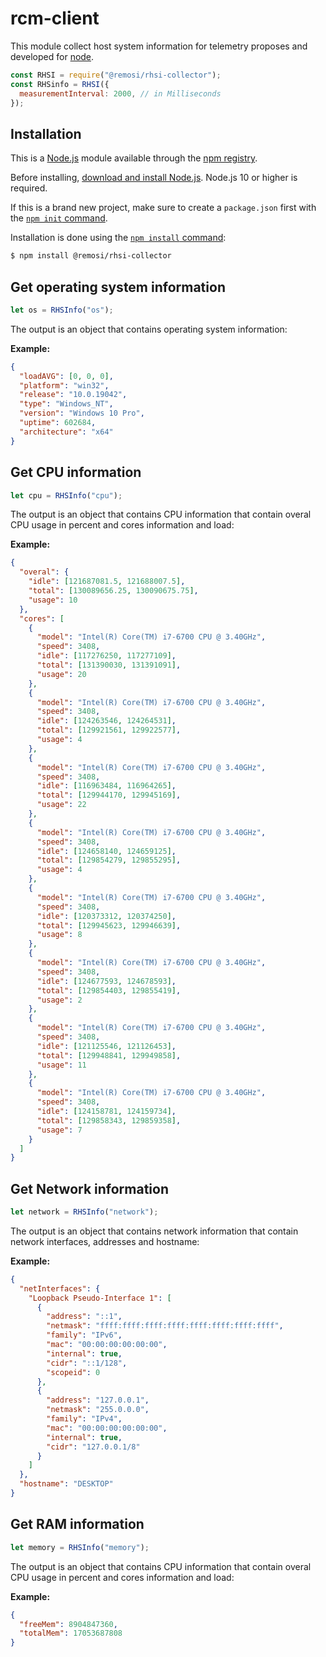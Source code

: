 # rcm-client

This module collect host system information for telemetry proposes and developed for [node](http://nodejs.org).

```js
const RHSI = require("@remosi/rhsi-collector");
const RHSinfo = RHSI({
  measurementInterval: 2000, // in Milliseconds
});
```

## Installation

This is a [Node.js](https://nodejs.org/en/) module available through the
[npm registry](https://www.npmjs.com/).

Before installing, [download and install Node.js](https://nodejs.org/en/download/).
Node.js 10 or higher is required.

If this is a brand new project, make sure to create a `package.json` first with
the [`npm init` command](https://docs.npmjs.com/creating-a-package-json-file).

Installation is done using the
[`npm install` command](https://docs.npmjs.com/getting-started/installing-npm-packages-locally):

```bash
$ npm install @remosi/rhsi-collector
```

## Get operating system information

```js
let os = RHSInfo("os");
```

The output is an object that contains operating system information:

**Example:**

```json
{
  "loadAVG": [0, 0, 0],
  "platform": "win32",
  "release": "10.0.19042",
  "type": "Windows_NT",
  "version": "Windows 10 Pro",
  "uptime": 602684,
  "architecture": "x64"
}
```

## Get CPU information

```js
let cpu = RHSInfo("cpu");
```

The output is an object that contains CPU information that contain overal CPU usage in percent and cores information and load:

**Example:**

```json
{
  "overal": {
    "idle": [121687081.5, 121688007.5],
    "total": [130089656.25, 130090675.75],
    "usage": 10
  },
  "cores": [
    {
      "model": "Intel(R) Core(TM) i7-6700 CPU @ 3.40GHz",
      "speed": 3408,
      "idle": [117276250, 117277109],
      "total": [131390030, 131391091],
      "usage": 20
    },
    {
      "model": "Intel(R) Core(TM) i7-6700 CPU @ 3.40GHz",
      "speed": 3408,
      "idle": [124263546, 124264531],
      "total": [129921561, 129922577],
      "usage": 4
    },
    {
      "model": "Intel(R) Core(TM) i7-6700 CPU @ 3.40GHz",
      "speed": 3408,
      "idle": [116963484, 116964265],
      "total": [129944170, 129945169],
      "usage": 22
    },
    {
      "model": "Intel(R) Core(TM) i7-6700 CPU @ 3.40GHz",
      "speed": 3408,
      "idle": [124658140, 124659125],
      "total": [129854279, 129855295],
      "usage": 4
    },
    {
      "model": "Intel(R) Core(TM) i7-6700 CPU @ 3.40GHz",
      "speed": 3408,
      "idle": [120373312, 120374250],
      "total": [129945623, 129946639],
      "usage": 8
    },
    {
      "model": "Intel(R) Core(TM) i7-6700 CPU @ 3.40GHz",
      "speed": 3408,
      "idle": [124677593, 124678593],
      "total": [129854403, 129855419],
      "usage": 2
    },
    {
      "model": "Intel(R) Core(TM) i7-6700 CPU @ 3.40GHz",
      "speed": 3408,
      "idle": [121125546, 121126453],
      "total": [129948841, 129949858],
      "usage": 11
    },
    {
      "model": "Intel(R) Core(TM) i7-6700 CPU @ 3.40GHz",
      "speed": 3408,
      "idle": [124158781, 124159734],
      "total": [129858343, 129859358],
      "usage": 7
    }
  ]
}
```

## Get Network information

```js
let network = RHSInfo("network");
```

The output is an object that contains network information that contain network interfaces, addresses and hostname:

**Example:**

```json
{
  "netInterfaces": {
    "Loopback Pseudo-Interface 1": [
      {
        "address": "::1",
        "netmask": "ffff:ffff:ffff:ffff:ffff:ffff:ffff:ffff",
        "family": "IPv6",
        "mac": "00:00:00:00:00:00",
        "internal": true,
        "cidr": "::1/128",
        "scopeid": 0
      },
      {
        "address": "127.0.0.1",
        "netmask": "255.0.0.0",
        "family": "IPv4",
        "mac": "00:00:00:00:00:00",
        "internal": true,
        "cidr": "127.0.0.1/8"
      }
    ]
  },
  "hostname": "DESKTOP"
}
```

## Get RAM information

```js
let memory = RHSInfo("memory");
```

The output is an object that contains CPU information that contain overal CPU usage in percent and cores information and load:

**Example:**

```json
{
  "freeMem": 8904847360,
  "totalMem": 17053687808
}
```
